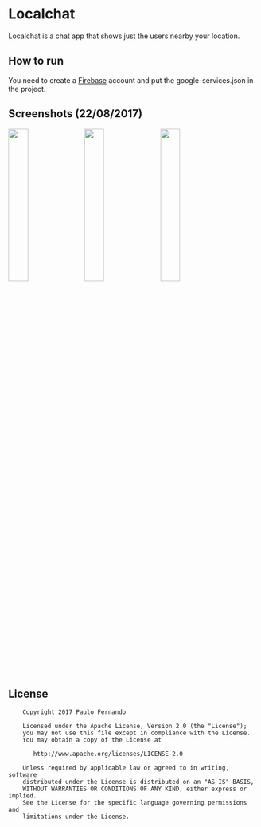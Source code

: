 # Localchat

Localchat is a chat app that shows just the users nearby your location.

## How to run

You need to create a [Firebase](https://firebase.google.com) account and put the google-services.json in the project.

## Screenshots (22/08/2017)

<img src="https://github.com/user-attachments/assets/0afab676-ca14-41ba-b783-3ad320c6c181" width="28%" /> &nbsp; <img src="https://github.com/user-attachments/assets/302054b3-c075-4113-9e80-eae3231def7b" width="28%" /> &nbsp; <img src="https://github.com/user-attachments/assets/d423b3df-d3c5-4383-ac6c-b44c810ab206" width="28%" />

## License

```
    Copyright 2017 Paulo Fernando

    Licensed under the Apache License, Version 2.0 (the "License");
    you may not use this file except in compliance with the License.
    You may obtain a copy of the License at

       http://www.apache.org/licenses/LICENSE-2.0

    Unless required by applicable law or agreed to in writing, software
    distributed under the License is distributed on an "AS IS" BASIS,
    WITHOUT WARRANTIES OR CONDITIONS OF ANY KIND, either express or implied.
    See the License for the specific language governing permissions and
    limitations under the License.
```
